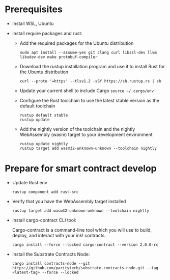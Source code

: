 # Prerequisites

- Install WSL, Ubuntu
- Install require packages and rust:

  - Add the required packages for the Ubuntu distribution

    `sudo apt install --assume-yes git clang curl libssl-dev llvm libudev-dev make protobuf-compiler`

  - Download the rustup installation program and use it to install Rust for the Ubuntu distribution

    `curl --proto '=https' --tlsv1.2 -sSf https://sh.rustup.rs | sh`

  - Update your current shell to include Cargo
    `source ~/.cargo/env`

  - Configure the Rust toolchain to use the latest stable version as the default toolchain

    ```
    rustup default stable
    rustup update
    ```

  - Add the nightly version of the toolchain and the nightly WebAssembly (wasm) target to your development environment

    ```
    rustup update nightly
    rustup target add wasm32-unknown-unknown --toolchain nightly
    ```

# Prepare for smart contract develop

- Update Rust env

  `rustup component add rust-src`

- Verify that you have the WebAssembly target installed

  `rustup target add wasm32-unknown-unknown --toolchain nightly`

- Install cargo-contract CLI tool:

  Cargo-contract is a command-line tool which you will use to build, deploy, and interact with your ink! contracts.

  `cargo install --force --locked cargo-contract --version 2.0.0-rc`

- Install the Substrate Contracts Node:

  `cargo install contracts-node --git https://github.com/paritytech/substrate-contracts-node.git --tag <latest-tag> --force --locked`
